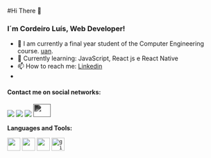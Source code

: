 

#Hi There 👋

### I´m Cordeiro Luís, Web Developer!


- 🔭  I am currently a final year student of the Computer Engineering course. [uan](https://uan.ao/).
- 📖  Currently learning: JavaScript, React js e React Native 
- 📫  How to reach me: [Linkedin](https://www.linkedin.com/in/cordeiro-luis/)
- 
#### Contact me on social networks:

<a target="_blank" href="https://www.linkedin.com/in/cordeiro-luis/"><img src="https://img.shields.io/badge/-LinkedIn-0077B5?style=for-the-badge&logo=Linkedin&logoColor=white"></img></a>
<a target="_blank" href="mailto:cordeiroluisff@gmail.com"><img src="https://img.shields.io/badge/-Gmail-D14836?style=for-the-badge&logo=Gmail&logoColor=white"></img></a>
<a target="_blank" href="https://twitter.com/CordeiroLuis1"><img src="https://img.shields.io/badge/-Twitter-1DA1F2?style=for-the-badge&logo=Twitter&logoColor=white"></img></a>
<a href="https://github.com/corde177" target="blank"><img src="https://cdn.jsdelivr.net/npm/simple-icons@v4/icons/github.svg" height="30" width="40" style="filter: invert(88%) sepia(61%) saturate(0%) hue-rotate(229deg) brightness(107%) contrast(101%)" /></a>


**Languages and Tools:** 

<code><img height="30" src="https://raw.githubusercontent.com/dereknguyen269/dereknguyen269/master/images/html.png"></code>
<code><img height="30" src="https://raw.githubusercontent.com/dereknguyen269/dereknguyen269/master/images/css3.png"></code>
<code><img height="30" src="https://raw.githubusercontent.com/dereknguyen269/dereknguyen269/master/images/js.png"></code>
<code><img  height="30" alt="git" src="https://img.shields.io/badge/-Git-F05032?style=flat-square&logo=git&logoColor=white"></code> 

